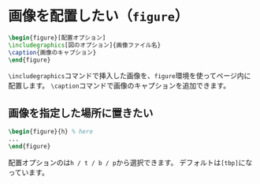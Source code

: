 # 画像を配置したい（``figure``）

```latex
\begin{figure}[配置オプション]
\includegraphics[図のオプション]{画像ファイル名}
\caption{画像のキャプション}
\end{figure}
```

``\includegraphics``コマンドで挿入した画像を、``figure``環境を使ってページ内に配置します。
``\caption``コマンドで画像のキャプションを追加できます。

## 画像を指定した場所に置きたい

```latex
\begin{figure}{h} % here
...
\end{figure}
```

配置オプションのは``h / t / b / p``から選択できます。
デフォルトは``[tbp]``になっています。
